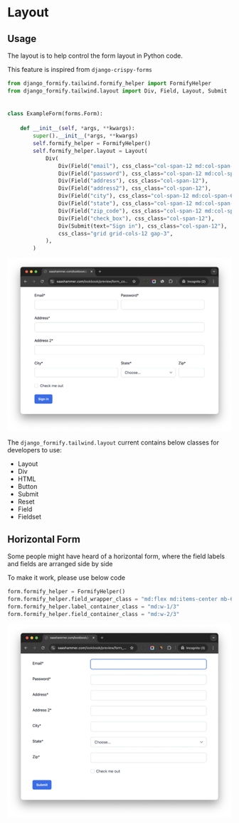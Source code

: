 # Layout

## Usage

The layout is to help control the form layout in Python code.

This feature is inspired from `django-crispy-forms`

```python
from django_formify.tailwind.formify_helper import FormifyHelper
from django_formify.tailwind.layout import Div, Field, Layout, Submit


class ExampleForm(forms.Form):
    
    def __init__(self, *args, **kwargs):
        super().__init__(*args, **kwargs)
        self.formify_helper = FormifyHelper()
        self.formify_helper.layout = Layout(
            Div(
                Div(Field("email"), css_class="col-span-12 md:col-span-6"),
                Div(Field("password"), css_class="col-span-12 md:col-span-6"),
                Div(Field("address"), css_class="col-span-12"),
                Div(Field("address2"), css_class="col-span-12"),
                Div(Field("city"), css_class="col-span-12 md:col-span-6"),
                Div(Field("state"), css_class="col-span-12 md:col-span-4"),
                Div(Field("zip_code"), css_class="col-span-12 md:col-span-2"),
                Div(Field("check_box"), css_class="col-span-12"),
                Div(Submit(text="Sign in"), css_class="col-span-12"),
                css_class="grid grid-cols-12 gap-3",
            ),
        )
```

![](./images/form_grid.jpg)

The `django_formify.tailwind.layout` current contains below classes for developers to use:

- Layout
- Div
- HTML
- Button
- Submit
- Reset
- Field
- Fieldset

## Horizontal Form

Some people might have heard of a horizontal form, where the field labels and fields are arranged side by side

To make it work, please use below code

```python
form.formify_helper = FormifyHelper()
form.formify_helper.field_wrapper_class = "md:flex md:items-center mb-6"
form.formify_helper.label_container_class = "md:w-1/3"
form.formify_helper.field_container_class = "md:w-2/3"
```

![](./images/horizontal_form.jpg)
